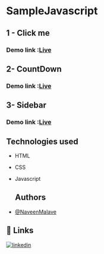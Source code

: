 # SampleJavascript
## 1 - Click me
### Demo link :[Live](https://naveenmalave.github.io/sampleJavascript/click%20me/)
## 2- CountDown
### Demo link :[Live](https://naveenmalave.github.io/sampleJavascript/countdown/)
## 3- Sidebar
### Demo link :[Live](https://naveenmalave.github.io/sampleJavascript/sidebar/)
## Technologies used

- HTML

- CSS
  
- Javascript
  ## Authors

- [@NaveenMalave](https://github.com/NaveenMalave)
## 🔗 Links

[![linkedin](https://img.shields.io/badge/linkedin-0A66C2?style=for-the-badge&logo=linkedin&logoColor=white)](https://www.linkedin.com/in/navanishwara-rao-malave-4ab6ba247)

